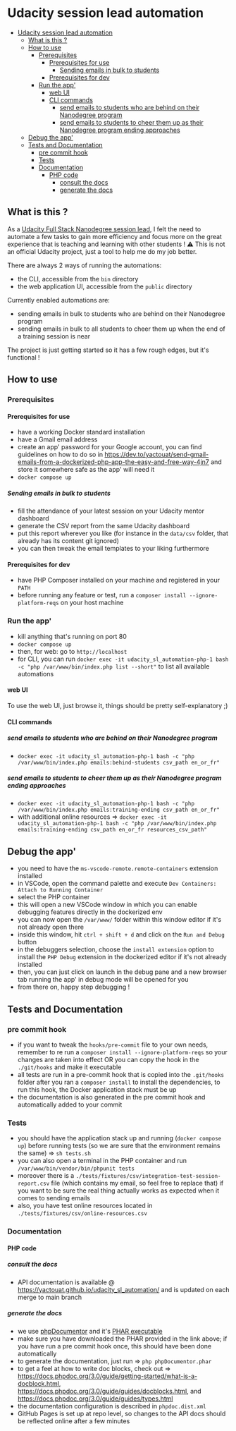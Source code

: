 # Udacity session lead automation

<!-- TOC -->

- [Udacity session lead automation](#udacity-session-lead-automation)
    - [What is this ?](#what-is-this-)
    - [How to use](#how-to-use)
        - [Prerequisites](#prerequisites)
            - [Prerequisites for use](#prerequisites-for-use)
                - [Sending emails in bulk to students](#sending-emails-in-bulk-to-students)
            - [Prerequisites for dev](#prerequisites-for-dev)
        - [Run the app'](#run-the-app)
            - [web UI](#web-ui)
            - [CLI commands](#cli-commands)
                - [send emails to students who are behind on their Nanodegree program](#send-emails-to-students-who-are-behind-on-their-nanodegree-program)
                - [send emails to students to cheer them up as their Nanodegree program ending approaches](#send-emails-to-students-to-cheer-them-up-as-their-nanodegree-program-ending-approaches)
    - [Debug the app'](#debug-the-app)
    - [Tests and Documentation](#tests-and-documentation)
        - [pre commit hook](#pre-commit-hook)
        - [Tests](#tests)
        - [Documentation](#documentation)
            - [PHP code](#php-code)
                - [consult the docs](#consult-the-docs)
                - [generate the docs](#generate-the-docs)

<!-- /TOC -->

## What is this ?

As a [Udacity Full Stack Nanodegree session lead](https://www.udacity.com/course/full-stack-web-developer-nanodegree--nd0044),
I felt the need to automate a few tasks to gain more efficiency and focus more on the great experience that is teaching and learning with other students ! ⚠️ This is not an official Udacity project, just a tool to help me do my job better.

There are always 2 ways of running the automations:

- the CLI, accessible from the `bin` directory
- the web application UI, accessible from the `public` directory

Currently enabled automations are:

- sending emails in bulk to students who are behind on their Nanodegree program
- sending emails in bulk to all students to cheer them up when the end of a training session is near

The project is just getting started so it has a few rough edges, but it's functional !

## How to use

### Prerequisites

#### Prerequisites for use

- have a working Docker standard installation
- have a Gmail email address
- create an app' password for your Google account, you can find guidelines on how to do so in <https://dev.to/yactouat/send-gmail-emails-from-a-dockerized-php-app-the-easy-and-free-way-4jn7> and store it somewhere safe as the app' will need it
- `docker compose up`

##### Sending emails in bulk to students

- fill the attendance of your latest session on your Udacity mentor dashboard
- generate the CSV report from the same Udacity dashboard
- put this report wherever you like (for instance in the `data/csv` folder, that already has its content git ignored)
- you can then tweak the email templates to your liking furthermore

#### Prerequisites for dev

- have PHP Composer installed on your machine and registered in your `PATH`
- before running any feature or test, run a `composer install --ignore-platform-reqs` on your host machine

### Run the app'

- kill anything that's running on port 80
- `docker compose up`
- then, for web: go to `http://localhost`
- for CLI, you can run `docker exec -it udacity_sl_automation-php-1 bash -c "php /var/www/bin/index.php list --short"` to list all available automations

#### web UI

To use the web UI, just browse it, things should be pretty self-explanatory ;)

#### CLI commands

##### send emails to students who are behind on their Nanodegree program

- `docker exec -it udacity_sl_automation-php-1 bash -c "php /var/www/bin/index.php emails:behind-students csv_path en_or_fr"`

##### send emails to students to cheer them up as their Nanodegree program ending approaches

- `docker exec -it udacity_sl_automation-php-1 bash -c "php /var/www/bin/index.php emails:training-ending csv_path en_or_fr"`
- with additional online resources => `docker exec -it udacity_sl_automation-php-1 bash -c "php /var/www/bin/index.php emails:training-ending csv_path en_or_fr resources_csv_path"`

## Debug the app'

- you need to have the `ms-vscode-remote.remote-containers` extension installed
- in VSCode, open the command palette and execute `Dev Containers: Attach to Running Container`
- select the PHP container
- this will open a new VSCode window in which you can enable debugging features directly in the dockerized env
- you can now open the `/var/www/` folder within this window editor if it's not already open there
- inside this window, hit `ctrl + shift + d` and click on the `Run and Debug` button
- in the debuggers selection, choose the `install extension` option to install the `PHP Debug` extension in the dockerized editor if it's not already installed
- then, you can just click on launch in the debug pane and a new browser tab running the app' in debug mode will be opened for you
- from there on, happy step debugging !

## Tests and Documentation

### pre commit hook

- if you want to tweak the `hooks/pre-commit` file to your own needs, remember to re run a `composer install --ignore-platform-reqs` so your changes are taken into effect OR you can copy the hook in the `./git/hooks` and make it executable
- all tests are run in a pre-commit hook that is copied into the `.git/hooks` folder after you ran a `composer install` to install the dependencies, to run this hook, the Docker application stack must be up
- the documentation is also generated in the pre commit hook and automatically added to your commit

### Tests

- you should have the application stack up and running (`docker compose up`) before running tests (so we are sure that the environment remains the same) => `sh tests.sh`
- you can also open a terminal in the PHP container and run `/var/www/bin/vendor/bin/phpunit tests`
- moreover there is a `./tests/fixtures/csv/integration-test-session-report.csv` file (which contains my email, so feel free to replace that) if you want to be sure the real thing actually works as expected when it comes to sending emails
- also, you have test online resources located in `./tests/fixtures/csv/online-resources.csv`

### Documentation

#### PHP code

##### consult the docs

- API documentation is available @ <https://yactouat.github.io/udacity_sl_automation/> and is updated on each merge to main branch

##### generate the docs

- we use [phpDocumentor](https://www.phpdoc.org/) and it's [PHAR executable](https://phpdoc.org/phpDocumentor.phar)
- make sure you have downloaded the PHAR provided in the link above; if you have run a pre commit hook once, this should have been done automatically
- to generate the documentation, just run => `php phpDocumentor.phar`
- to get a feel at how to write doc blocks, check out => <https://docs.phpdoc.org/3.0/guide/getting-started/what-is-a-docblock.html>, <https://docs.phpdoc.org/3.0/guide/guides/docblocks.html>, and <https://docs.phpdoc.org/3.0/guide/guides/types.html>
- the documentation configuration is described in `phpdoc.dist.xml`
- GitHub Pages is set up at repo level, so changes to the API docs should be reflected online after a few minutes
